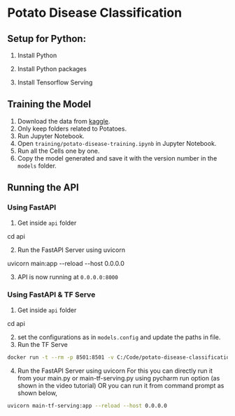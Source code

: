 # Potato Disease Classification

## Setup for Python:

1. Install Python 

2. Install Python packages


3. Install Tensorflow Serving 



## Training the Model

1. Download the data from [kaggle](https://www.kaggle.com/arjuntejaswi/plant-village).
2. Only keep folders related to Potatoes.
3. Run Jupyter Notebook.
4. Open `training/potato-disease-training.ipynb` in Jupyter Notebook.
5. Run all the Cells one by one.
6. Copy the model generated and save it with the version number in the `models` folder.

## Running the API

### Using FastAPI

1. Get inside `api` folder

cd api

2. Run the FastAPI Server using uvicorn

uvicorn main:app --reload --host 0.0.0.0

3. API is now running at `0.0.0.0:8000`

### Using FastAPI & TF Serve

1. Get inside `api` folder

cd api


2. set the configurations as in `models.config` and update the paths in file.
3. Run the TF Serve

```bash
docker run -t --rm -p 8501:8501 -v C:/Code/potato-disease-classification:/potato-disease-classification tensorflow/serving --rest_api_port=8501 --model_config_file=/potato-disease-classification/models.config
```

4. Run the FastAPI Server using uvicorn
   For this you can directly run it from your main.py or main-tf-serving.py using pycharm run option (as shown in the video tutorial)
   OR you can run it from command prompt as shown below,

```bash
uvicorn main-tf-serving:app --reload --host 0.0.0.0
```

